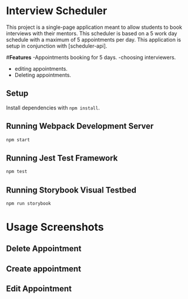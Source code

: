 # Interview Scheduler
This project is a single-page application meant to allow students to book interviews with their mentors.
This scheduler is based on a 5 work day schedule with a maximum of 5 appointments per day. This application is setup in conjunction with [scheduler-api].

#**Features**
-Appointments booking for 5 days.
-choosing interviewers.
- editing appointments.
- Deleting appointments.
## Setup

Install dependencies with `npm install`.

## Running Webpack Development Server

```sh
npm start
```

## Running Jest Test Framework

```sh
npm test
```

## Running Storybook Visual Testbed

```sh
npm run storybook
```
# Usage Screenshots
## Delete Appointment
## Create appointment
## Edit Appointment
